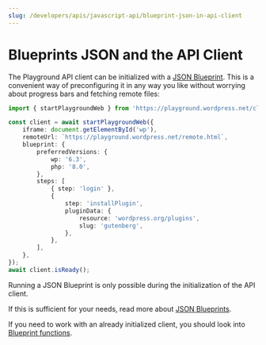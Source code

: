 ```yaml
---
slug: /developers/apis/javascript-api/blueprint-json-in-api-client
---
```


# Blueprints JSON and the API Client

The Playground API client can be initialized with a [JSON Blueprint](/blueprints). This is a convenient way of preconfiguring it in any way you like without worrying about progress bars and fetching remote files:

```ts
import { startPlaygroundWeb } from 'https://playground.wordpress.net/client/index.js';

const client = await startPlaygroundWeb({
	iframe: document.getElementById('wp'),
	remoteUrl: `https://playground.wordpress.net/remote.html`,
	blueprint: {
		preferredVersions: {
			wp: '6.3',
			php: '8.0',
		},
		steps: [
			{ step: 'login' },
			{
				step: 'installPlugin',
				pluginData: {
					resource: 'wordpress.org/plugins',
					slug: 'gutenberg',
				},
			},
		],
	},
});
await client.isReady();
```

Running a JSON Blueprint is only possible during the initialization of the API client.

If this is sufficient for your needs, read more about [JSON Blueprints](/blueprints).

If you need to work with an already initialized client, you should look into [Blueprint functions](/developers/apis/javascript-api/blueprint-functions-in-api-client).
